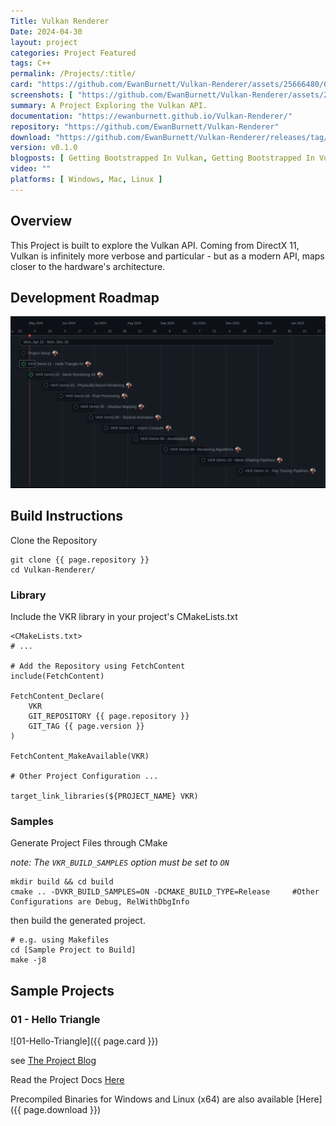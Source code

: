```yaml
---
Title: Vulkan Renderer
Date: 2024-04-30
layout: project
categories: Project Featured 
tags: C++
permalink: /Projects/:title/
card: "https://github.com/EwanBurnett/Vulkan-Renderer/assets/25666480/6619d4ec-7513-4140-8dd3-47223ea08a4d"
screenshots: [ "https://github.com/EwanBurnett/Vulkan-Renderer/assets/25666480/6619d4ec-7513-4140-8dd3-47223ea08a4d" ] 
summary: A Project Exploring the Vulkan API.
documentation: "https://ewanburnett.github.io/Vulkan-Renderer/"
repository: "https://github.com/EwanBurnett/Vulkan-Renderer"
download: "https://github.com/EwanBurnett/Vulkan-Renderer/releases/tag/v0.1.0"
version: v0.1.0
blogposts: [ Getting Bootstrapped In Vulkan, Getting Bootstrapped In Vulkan ]
video: ""
platforms: [ Windows, Mac, Linux ]
---
```

## Overview
This Project is built to explore the Vulkan API. Coming from DirectX 11, Vulkan is infinitely more verbose and particular - but as a modern API, maps closer to the hardware's architecture. 

## Development Roadmap
![Roadmap](/Resources/Projects/VKR/VKR_Demo_Timeline.png)

## Build Instructions

Clone the Repository
```
git clone {{ page.repository }}
cd Vulkan-Renderer/ 
```
### Library
Include the VKR library in your project's CMakeLists.txt

```
<CMakeLists.txt>
# ...

# Add the Repository using FetchContent
include(FetchContent) 

FetchContent_Declare(
    VKR
    GIT_REPOSITORY {{ page.repository }}
    GIT_TAG {{ page.version }}
)

FetchContent_MakeAvailable(VKR)

# Other Project Configuration ...

target_link_libraries(${PROJECT_NAME} VKR)

```

### Samples
Generate Project Files through CMake

*note: The `VKR_BUILD_SAMPLES` option must be set to `ON`*
```
mkdir build && cd build
cmake .. -DVKR_BUILD_SAMPLES=ON -DCMAKE_BUILD_TYPE=Release     #Other Configurations are Debug, RelWithDbgInfo
```

then build the generated project.
```
# e.g. using Makefiles
cd [Sample Project to Build]
make -j8
```

## Sample Projects

### 01 - Hello Triangle 
![01-Hello-Triangle]({{ page.card }}) 

see [The Project Blog](/Projects/Getting-Bootstrapped-In-Vulkan/)

Read the Project Docs [Here](https://ewanburnett.github.io/Vulkan-Renderer/subpage.html#autotoc_md4)


Precompiled Binaries for Windows and Linux (x64) are also available [Here]({{ page.download }})
